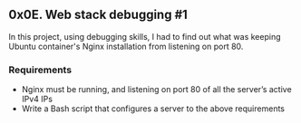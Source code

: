 ## 0x0E. Web stack debugging #1

In this project, using debugging skills, I had to find out what was keeping Ubuntu container's Nginx installation from listening on port 80.

### Requirements

- Nginx must be running, and listening on port 80 of all the server’s active IPv4 IPs
- Write a Bash script that configures a server to the above requirements
